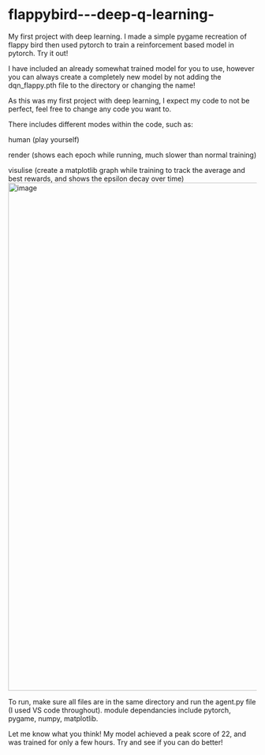 # flappybird---deep-q-learning-
My first project with deep learning. I made a simple pygame recreation of flappy bird then used pytorch to train a reinforcement based model in pytorch. Try it out!

I have included an already somewhat trained model for you to use, however you can always create a completely new model by not adding the dqn_flappy.pth file to the directory or changing the name!

As this was my first project with deep learning, I expect my code to not be perfect, feel free to change any code you want to.

There includes different modes within the code, such as:

human (play yourself) 
        
render (shows each epoch while running, much slower than normal training)

        
visulise (create a matplotlib graph while training to track the average and best rewards, and shows the epsilon decay over time)
<img width="1906" height="1029" alt="image" src="https://github.com/user-attachments/assets/5a66aff0-c542-4a3c-beeb-0157f6349094" />        

To run, make sure all files are in the same directory and run the agent.py file (I used VS code throughout). module dependancies include pytorch, pygame, numpy, matplotlib.

Let me know what you think! My model achieved a peak score of 22, and was trained for only a few hours. Try and see if you can do better! 


